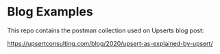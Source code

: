 # Blog Examples

This repo contains the postman collection used on Upserts blog post:

https://upsertconsulting.com/blog/2020/upsert-as-explained-by-upsert/
